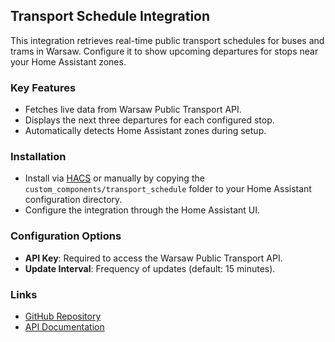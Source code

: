## Transport Schedule Integration

This integration retrieves real-time public transport schedules for buses and trams in Warsaw. Configure it to show upcoming departures for stops near your Home Assistant zones.

### Key Features
- Fetches live data from Warsaw Public Transport API.
- Displays the next three departures for each configured stop.
- Automatically detects Home Assistant zones during setup.

### Installation
- Install via [HACS](https://hacs.xyz/) or manually by copying the `custom_components/transport_schedule` folder to your Home Assistant configuration directory.
- Configure the integration through the Home Assistant UI.

### Configuration Options
- **API Key**: Required to access the Warsaw Public Transport API.
- **Update Interval**: Frequency of updates (default: 15 minutes).

### Links
- [GitHub Repository](https://github.com/ikg129/hacs_transport_schedule)
- [API Documentation](https://api.um.warszawa.pl)
